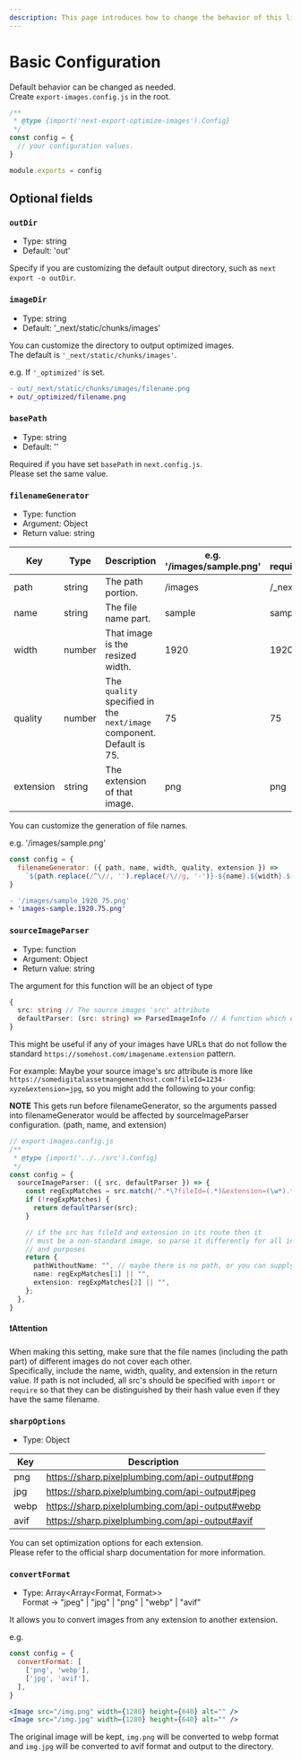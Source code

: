 ```yaml
---
description: This page introduces how to change the behavior of this library.
---
```


# Basic Configuration

Default behavior can be changed as needed.  
Create `export-images.config.js` in the root.

```js title="export-images.config.js"
/**
 * @type {import('next-export-optimize-images').Config}
 */
const config = {
  // your configuration values.
}

module.exports = config
```

## Optional fields

### `outDir`

- Type: string
- Default: 'out'

Specify if you are customizing the default output directory, such as `next export -o outDir`.

### `imageDir`

- Type: string
- Default: '\_next/static/chunks/images'

You can customize the directory to output optimized images.  
The default is `'_next/static/chunks/images'`.

e.g. If `'_optimized'` is set.

```diff
- out/_next/static/chunks/images/filename.png
+ out/_optimized/filename.png
```

### `basePath`

- Type: string
- Default: ''

Required if you have set `basePath` in `next.config.js`.  
Please set the same value.

### `filenameGenerator`

- Type: function
- Argument: Object
- Return value: string

| Key       | Type   | Description                                                           | e.g. '/images/sample.png' | e.g. require('./sample.png') |
| --------- | ------ | --------------------------------------------------------------------- | ------------------------- | ---------------------------- |
| path      | string | The path portion.                                                     | /images                   | /\_next/static/media         |
| name      | string | The file name part.                                                   | sample                    | sample.{hash}                |
| width     | number | That image is the resized width.                                      | 1920                      | 1920                         |
| quality   | number | The `quality` specified in the `next/image` component. Default is 75. | 75                        | 75                           |
| extension | string | The extension of that image.                                          | png                       | png                          |

You can customize the generation of file names.

e.g. '/images/sample.png'

```js
const config = {
  filenameGenerator: ({ path, name, width, quality, extension }) =>
    `${path.replace(/^\//, '').replace(/\//g, '-')}-${name}.${width}.${quality}.${extension}`,
}
```

```diff
- '/images/sample_1920_75.png'
+ 'images-sample.1920.75.png'
```

### `sourceImageParser`

- Type: function
- Argument: Object
- Return value: string

The argument for this function will be an object of type

```typescript
{
  src: string // The source images 'src' attribute
  defaultParser: (src: string) => ParsedImageInfo // A function which evaluates the image name, path name (without image name appended and starting w/ '/'), and extension
}
```

This might be useful if any of your images have URLs that do not follow the standard `https://somehost.com/imagename.extension` pattern.

For example: Maybe your source image's src attribute is more like `https://somedigitalassetmangementhost.com?fileId=1234-xyze&extension=jpg`, so you might add the following to your config:

**NOTE**
This gets run before filenameGenerator, so the arguments passed into filenameGenerator would be affected by sourceImageParser configuration. (path, name, and extension)

```typescript
// export-images.config.js
/**
 * @type {import('../../src').Config}
 */
const config = {
  sourceImageParser: ({ src, defaultParser }) => {
    const regExpMatches = src.match(/^.*\?fileId=(.*)&extension=(\w*).*$/);
    if (!regExpMatches) {
      return defaultParser(src);
    }

    // if the src has fileId and extension in its route then it 
    // must be a non-standard image, so parse it differently for all intents
    // and purposes
    return {
      pathWithoutName: "", // maybe there is no path, or you can supply an arbitrary one for filename processing
      name: regExpMatches[1] || "",
      extension: regExpMatches[2] || "",
    };
  },
}
```

#### ❗️Attention

When making this setting, make sure that the file names (including the path part) of different images do not cover each other.  
Specifically, include the name, width, quality, and extension in the return value. If path is not included, all src's should be specified with `import` or `require` so that they can be distinguished by their hash value even if they have the same filename.

### `sharpOptions`

- Type: Object

| Key  | Description                                     |
| ---- | ----------------------------------------------- |
| png  | https://sharp.pixelplumbing.com/api-output#png  |
| jpg  | https://sharp.pixelplumbing.com/api-output#jpeg |
| webp | https://sharp.pixelplumbing.com/api-output#webp |
| avif | https://sharp.pixelplumbing.com/api-output#avif |

You can set optimization options for each extension.  
Please refer to the official sharp documentation for more information.

### `convertFormat`

- Type: Array<Array<Format, Format>>  
  Format → "jpeg" | "jpg" | "png" | "webp" | "avif"

It allows you to convert images from any extension to another extension.

e.g.

```js
const config = {
  convertFormat: [
    ['png', 'webp'],
    ['jpg', 'avif'],
  ],
}
```

```jsx
<Image src="/img.png" width={1280} height={640} alt="" />
<Image src="/img.jpg" width={1280} height={640} alt="" />
```

The original image will be kept, `img.png` will be converted to webp format and `img.jpg` will be converted to avif format and output to the directory.
